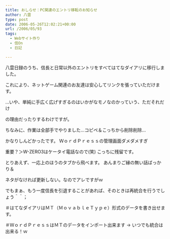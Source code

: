 ```yaml
---
title: おしらせ：PC関連のエントリ移転のお知らせ
author: 八雲
type: post
date: 2006-05-26T12:02:21+00:00
url: /2006/05/93
tags:
  - Webサイト作り
  - 信On
  - 日記

---
```

八雲日録のうち、信長と日常以外のエントリをすべてはてなダイアリに移行しました。
  
これにより、ネットゲーム関連のお友達は安心してリンクを張っていただけます。
  
…いや、単純に手広く広げすぎるのはいかがなモノなのかっていう、ただそれだけ
  
の理由だったりするわけですが。
  
ちなみに、作業は全部手でやりました…コピペ＆こっちから削除削除…
  
かなりしんどかったです。 ＷｏｒｄＰｒｅｓｓの管理画面ダメダメすぎ

重要？＞W-ZERO3はケータイ電話なので(笑) こっちに残留です。

とりあえず、一応上のほうのタブから飛べます。 あんまりご縁の無い話ばっかり＆
  
ネタがなければ更新しない。なのでアレですがｗ
  
でもまぁ、もう一度信長を引退することがあれば、そのときは再統合を行うでしょう＾＾；
  
＃はてなダイアリはＭＴ（ＭｏｖａｂｌｅＴｙｐｅ）形式のデータを書き出せます。
  
＃ＷｏｒｄＰｒｅｓｓはＭＴのデータをインポート出来ます → いつでも統合は出来る！ｗ
